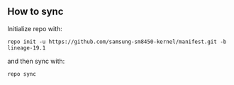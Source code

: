 How to sync
------------

Initialize repo with:

```
repo init -u https://github.com/samsung-sm8450-kernel/manifest.git -b lineage-19.1
```

and then sync with:

```
repo sync
```
